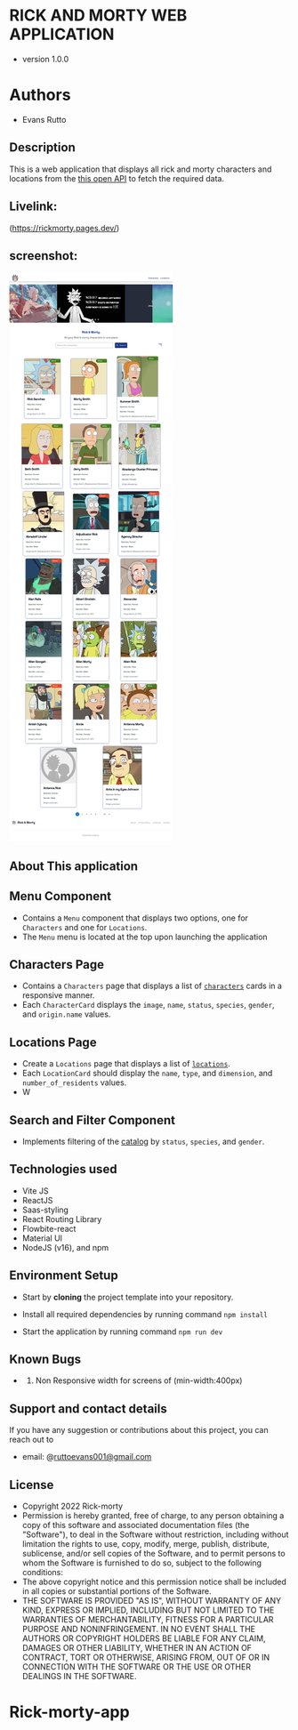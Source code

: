 # RICK AND MORTY WEB APPLICATION
- version 1.0.0

# Authors

- Evans Rutto

## Description

This is a web application that displays all rick and morty characters and locations from the [this open API](https://rickandmortyapi.com/) to fetch the required data.

## Livelink:

(https://rickmorty.pages.dev/)


## screenshot:

<img src="./public/Rick-Morty.png" alt="">

## About This application

## Menu Component
- Contains  a `Menu` component that displays two options, one for `Characters` and one for `Locations`.
- The `Menu` menu is located at the top upon launching the application

## Characters Page

- Contains a `Characters` page that displays a list of [`characters`](https://rickandmortyapi.com/documentation/#character) cards in a responsive manner.
- Each `CharacterCard`  displays the `image`, `name`, `status`, `species`, `gender`, and `origin.name` values.


## Locations Page

- Create a `Locations` page that displays a list of [`locations`](https://rickandmortyapi.com/documentation/#location). 
- Each `LocationCard` should display the `name`, `type`, and `dimension`, and `number_of_residents` values.
- W
## Search and Filter Component
- Implements filtering of the [catalog](https://rickandmortyapi.com/documentation/#filter-characters) by `status`, `species`, and `gender`.


## Technologies used
- Vite JS 
- ReactJS 
- Saas-styling
- React Routing Library
- Flowbite-react
- Material UI
- NodeJS (v16), and npm



## Environment Setup

- Start by **cloning**  the project template into your repository.

- Install all required dependencies by running command 
 ``` npm install ```

- Start the application by running command
 ``` npm run dev ```


## Known Bugs

- 1) Non Responsive width for screens of (min-width:400px)

## Support and contact details

If you have any suggestion or contributions about this project, you can reach out to 
- email: @ruttoevans001@gmail.com

## License
- Copyright 2022 Rick-morty
- Permission is hereby granted, free of charge, to any person obtaining a copy of this software and associated documentation files (the "Software"), to deal in the Software without restriction, including without limitation the rights to use, copy, modify, merge, publish, distribute, sublicense, and/or sell copies of the Software, and to permit persons to whom the Software is furnished to do so, subject to the following conditions:
- The above copyright notice and this permission notice shall be included in all copies or substantial portions of the Software.
- THE SOFTWARE IS PROVIDED "AS IS", WITHOUT WARRANTY OF ANY KIND, EXPRESS OR IMPLIED, INCLUDING BUT NOT LIMITED TO THE WARRANTIES OF MERCHANTABILITY, FITNESS FOR A PARTICULAR PURPOSE AND NONINFRINGEMENT. IN NO EVENT SHALL THE AUTHORS OR COPYRIGHT HOLDERS BE
LIABLE FOR ANY CLAIM, DAMAGES OR OTHER LIABILITY, WHETHER IN AN ACTION OF CONTRACT, TORT OR OTHERWISE, ARISING FROM, OUT OF OR IN CONNECTION WITH THE SOFTWARE OR THE USE OR OTHER DEALINGS IN THE SOFTWARE.




# Rick-morty-app
